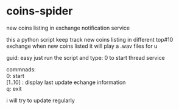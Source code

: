 # coins-spider
new coins listing in exchange notification service

this a python script keep track new coins listing in different top#10 exchange
when new coins listed it will play a .wav files for u

guid:
easy just run the script and type: 0 to start thread service

commnads:  
0: start  
[1..10] : display last update echange information  
q: exit  

i will try to update regularly
